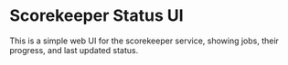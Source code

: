 # Scorekeeper Status UI

This is a simple web UI for the scorekeeper service, showing jobs, their progress, and last updated status.